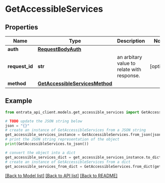 # GetAccessibleServices


## Properties

Name | Type | Description | Notes
------------ | ------------- | ------------- | -------------
**auth** | [**RequestBodyAuth**](RequestBodyAuth.md) |  | 
**request_id** | **str** | an arbitary value to relate with response. | [optional] 
**method** | [**GetAccessibleServicesMethod**](GetAccessibleServicesMethod.md) |  | 

## Example

```python
from entrata_api_client.models.get_accessible_services import GetAccessibleServices

# TODO update the JSON string below
json = "{}"
# create an instance of GetAccessibleServices from a JSON string
get_accessible_services_instance = GetAccessibleServices.from_json(json)
# print the JSON string representation of the object
print(GetAccessibleServices.to_json())

# convert the object into a dict
get_accessible_services_dict = get_accessible_services_instance.to_dict()
# create an instance of GetAccessibleServices from a dict
get_accessible_services_from_dict = GetAccessibleServices.from_dict(get_accessible_services_dict)
```
[[Back to Model list]](../README.md#documentation-for-models) [[Back to API list]](../README.md#documentation-for-api-endpoints) [[Back to README]](../README.md)


